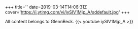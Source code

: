 +++
title=''
date=2019-03-14T14:06:31Z
cover='https://i.ytimg.com/vi/iySIV1Mjp_A/sddefault.jpg'
+++

All content belongs to GlennBeck.
{{< youtube iySIV1Mjp_A >}}
